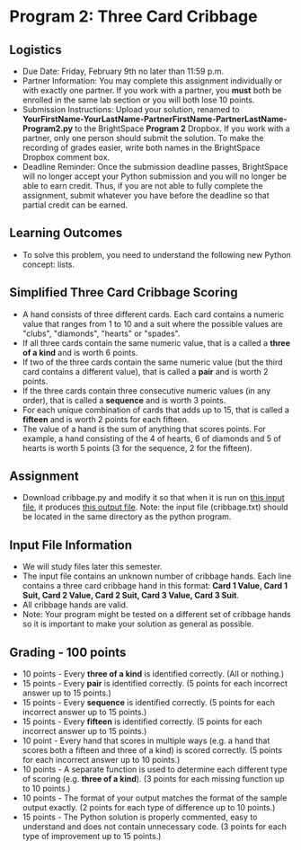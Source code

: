 # Program 2: Three Card Cribbage

## Logistics

* Due Date: Friday, February 9th no later than 11:59 p.m.
* Partner Information: You may complete this assignment individually or with exactly one partner. If you work with a partner, you **must** both be enrolled in the same lab section or you will both lose 10 points.
* Submission Instructions: Upload your solution, renamed to **YourFirstName-YourLastName-PartnerFirstName-PartnerLastName-Program2.py** to the BrightSpace **Program 2** Dropbox. If you work with a partner, only one person should submit the solution. To make the recording of grades easier, write both names in the BrightSpace Dropbox comment box.
* Deadline Reminder: Once the submission deadline passes, BrightSpace will no longer accept your Python submission and you will no longer be able to earn credit. Thus, if you are not able to fully complete the assignment, submit whatever you have before the deadline so that partial credit can be earned.

## Learning Outcomes

* To solve this problem, you need to understand the following new Python concept: lists.

## Simplified Three Card Cribbage Scoring

* A hand consists of three different cards. Each card contains a numeric value that ranges from 1 to 10 and a suit where the possible values are "clubs", "diamonds", "hearts" or "spades".
* If all three cards contain the same numeric value, that is a called a **three of a kind** and is worth 6 points.
* If two of the three cards contain the same numeric value (but the third card contains a different value), that is called a **pair** and is worth 2 points.
* If the three cards contain three consecutive numeric values (in any order), that is called a **sequence** and is worth 3 points.
* For each unique combination of cards that adds up to 15, that is called a **fifteen** and is worth 2 points for each fifteen.
* The value of a hand is the sum of anything that scores points. For example, a hand consisting of the 4 of hearts, 6 of diamonds and 5 of hearts is worth 5 points (3 for the sequence, 2 for the fifteen).

## Assignment
* Download cribbage.py and modify it so that when it is run on [this input file](https://www.cs.montana.edu/paxton/classes/csci127/programs/program2/cribbage.txt), it produces [this output file](https://www.cs.montana.edu/paxton/classes/csci127/programs/program2/output.txt). Note: the input file (cribbage.txt) should be located in the same directory as the python program.

## Input File Information

* We will study files later this semester.
* The input file contains an unknown number of cribbage hands. Each line contains a three card cribbage hand in this format: **Card 1 Value, Card 1 Suit, Card 2 Value, Card 2 Suit, Card 3 Value, Card 3 Suit**.
* All cribbage hands are valid.
* Note: Your program might be tested on a different set of cribbage hands so it is important to make your solution as general as possible.

## Grading - 100 points
* 10 points - Every **three of a kind** is identified correctly. (All or nothing.)
* 15 points - Every **pair** is identified correctly. (5 points for each incorrect answer up to 15 points.)
* 15 points - Every **sequence** is identified correctly. (5 points for each incorrect answer up to 15 points.)
* 15 points - Every **fifteen** is identified correctly. (5 points for each incorrect answer up to 15 points.)
* 10 point - Every hand that scores in multiple ways (e.g. a hand that scores both a fifteen and three of a kind) is scored correctly. (5 points for each incorrect answer up to 10 points.)
* 10 points - A separate function is used to determine each different type of scoring (e.g. **three of a kind**). (3 points for each missing function up to 10 points.)
* 10 points - The format of your output matches the format of the sample output exactly. (2 points for each type of difference up to 10 points.)
* 15 points - The Python solution is properly commented, easy to understand and does not contain unnecessary code. (3 points for each type of improvement up to 15 points.)
